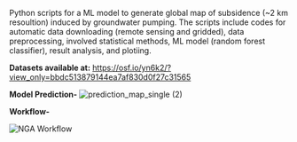 Python scripts for a ML model to generate global map of subsidence (~2 km resoultion) induced by groundwater pumping. The scripts include codes for automatic data downloading (remote sensing and gridded), data preprocessing, involved statistical methods, ML model (random forest classifier), result analysis, and plotiing.

**Datasets available at:** https://osf.io/yn6k2/?view_only=bbdc513879144ea7af830d0f27c31565

**Model Prediction-**
![prediction_map_single (2)](https://user-images.githubusercontent.com/77580408/201692366-5145fbfa-b61c-4b34-9502-8365e9bd7657.jpg)


**Workflow-**

![NGA Workflow](https://user-images.githubusercontent.com/77580408/195906436-0249ad09-1c7e-4f0c-966d-5b2d5fbd87eb.png)


